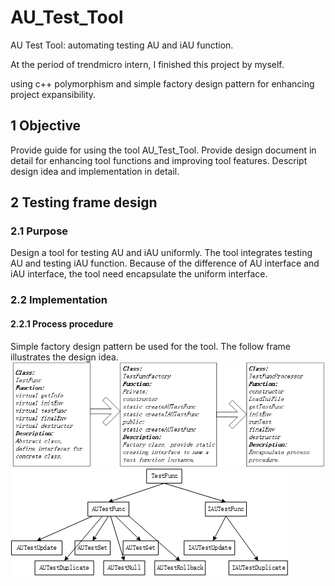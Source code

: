 # AU_Test_Tool
AU Test Tool: automating testing AU and iAU function.

At the period of trendmicro intern, I finished this project by myself.

using c++ polymorphism and simple factory design pattern for enhancing project expansibility.

## 1 Objective
Provide guide for using the tool AU_Test_Tool. Provide design document in detail for enhancing tool functions and improving tool features. Descript design idea and implementation in detail.
## 2 Testing frame design
### 2.1 Purpose
Design a tool for testing AU and iAU uniformly. The tool integrates testing AU and testing iAU function. Because of the difference of AU interface and iAU interface, the tool need encapsulate the uniform interface.
### 2.2 Implementation
#### 2.2.1 Process procedure
Simple factory design pattern be used for the tool. The follow frame illustrates the design idea.
![image](https://github.com/zhonghuawu/AU_Test_Tool/blob/master/image/frame.png)
![image](https://github.com/zhonghuawu/AU_Test_Tool/blob/master/image/inheritance.png)